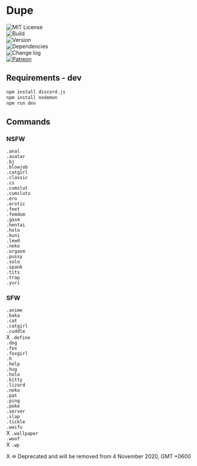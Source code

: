 # Dupe  
  
![MIT License](https://moyshik7.github.io/dis/license.svg)  
![Build](https://moyshik7.github.io/dis/build.svg)  
![Version](https://moyshik7.github.io/dis/version.svg)  
![Dependencies](https://moyshik7.github.io/dis/dependency.svg)  
![Change log](https://moyshik7.github.io/dis/changelog.svg)  
[![Patreon](https://moyshik7.github.io/dis/patreon.svg)](https://www.patreon.com/plubin)  
  
## Requirements - dev  
  
```bash
npm install discord.js
npm install nodemon
npm run dev
```
  
## Commands  
  
### NSFW  
  
`.anal`  
`.avatar`  
`.bj`  
`.blowjob`  
`.catgirl`  
`.classic`  
`.cs`  
`.cumslut`  
`.cumsluts`  
`.ero`  
`.erotic`  
`.feet`  
`.femdom`  
`.gasm`  
`.hentai`  
`.holo`  
`.kuni`  
`.lewd`  
`.neko`  
`.orgasm`  
`.pussy`  
`.solo`  
`.spank`  
`.tits`  
`.trap`  
`.yuri`  
  
### SFW  
  
`.anime`    
`.baka`  
`.cat`  
`.catgirl`  
`.cuddle`  
X `.define`  
`.dog`  
`.fox`  
`.foxgirl`  
`.h`  
`.help`  
`.hug`  
`.holo`  
`.kitty`  
`.lizard`  
`.neko`  
`.pat`  
`.ping`  
`.poke`  
`.server`  
`.slap`  
`.tickle`  
`.waifu`  
X `.wallpaper`  
`.woof`  
X `.wp`  
  
X => Deprecated and will be removed from 4 November 2020, GMT +0600  
  